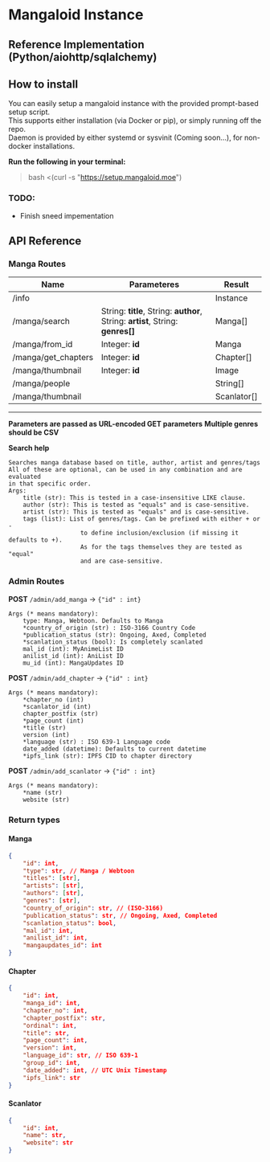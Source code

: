 # Mangaloid Instance
## Reference Implementation (Python/aiohttp/sqlalchemy)

## How to install
You can easily setup a mangaloid instance with the provided prompt-based setup script.  
This supports either installation (via Docker or pip), or simply running off the repo.  
Daemon is provided by either systemd or sysvinit (Coming soon...), for non-docker installations.

__Run the following in your terminal:__  
>bash <(curl -s "https://setup.mangaloid.moe")


### TODO:
- Finish sneed impementation

## API Reference

### Manga Routes
| Name | Parameteres |  Result
|---|---|---|
/info | | Instance
/manga/search | String: __title__, String: __author__, String: __artist__, String: __genres[]__ | Manga[]
/manga/from_id | Integer: __id__ | Manga
/manga/get_chapters | Integer: __id__ | Chapter[]
/manga/thumbnail | Integer: __id__ | Image
/manga/people | | String[]
/manga/thumbnail | | Scanlator[]
---
__Parameters are passed as URL-encoded GET parameters__
__Multiple genres should be CSV__   
   
__Search help__  
```
Searches manga database based on title, author, artist and genres/tags
All of these are optional, can be used in any combination and are evaluated
in that specific order.
Args:
    title (str): This is tested in a case-insensitive LIKE clause.
    author (str): This is tested as "equals" and is case-sensitive.
    artist (str): This is tested as "equals" and is case-sensitive.
    tags (list): List of genres/tags. Can be prefixed with either + or -
                    to define inclusion/exclusion (if missing it defaults to +).
                    As for the tags themselves they are tested as "equal" 
                    and are case-sensitive.
```  
   

### Admin Routes
__POST__ `/admin/add_manga` -> `{"id" : int}`
```
Args (* means mandatory):
    type: Manga, Webtoon. Defaults to Manga
    *country_of_origin (str) : ISO-3166 Country Code
    *publication_status (str): Ongoing, Axed, Completed
    *scanlation_status (bool): Is completely scanlated
    mal_id (int): MyAnimeList ID
    anilist_id (int): AniList ID
    mu_id (int): MangaUpdates ID
```

__POST__ `/admin/add_chapter` -> `{"id" : int}`
```
Args (* means mandatory):
    *chapter_no (int)
    *scanlator_id (int)
    chapter_postfix (str)
    *page_count (int)
    *title (str)
    version (int)
    *language (str) : ISO 639-1 Language code
    date_added (datetime): Defaults to current datetime
    *ipfs_link (str): IPFS CID to chapter directory
```

__POST__ `/admin/add_scanlator` -> `{"id" : int}`
```
Args (* means mandatory):
    *name (str)
    website (str)
```

### Return types

#### __Manga__
```json
{
    "id": int, 
    "type": str, // Manga / Webtoon
    "titles": [str],
    "artists": [str],
    "authors": [str],
    "genres": [str],
    "country_of_origin": str, // (ISO-3166)
    "publication_status": str, // Ongoing, Axed, Completed
    "scanlation_status": bool,
    "mal_id": int,
    "anilist_id": int,
    "mangaupdates_id": int
}
```

#### __Chapter__
```json
{
    "id": int,
    "manga_id": int,
    "chapter_no": int,
    "chapter_postfix": str,
    "ordinal": int,
    "title": str,
    "page_count": int,
    "version": int,
    "language_id": str, // ISO 639-1
    "group_id": int,
    "date_added": int, // UTC Unix Timestamp
    "ipfs_link": str
}
```

#### __Scanlator__
```json
{
    "id": int,
    "name": str,
    "website": str
}
```
